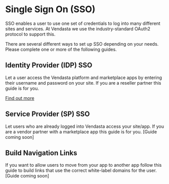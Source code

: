# Single Sign On (SSO)

SSO enables a user to use one set of credentials to log into many different sites and services. At Vendasta we use the industry-standard OAuth2 protocol to support this.

There are several different ways to set up SSO depending on your needs. Please complete one or more of the following guides.

## Identity Provider (IDP) SSO
Let a user access the Vendasta platform and marketplace apps by entering their username and password on your site. If you are a reseller partner this guide is for you.

[Find out more](docs/SSO/Identity-Provider-(IDP)-SSO.md)

## Service Provider (SP) SSO
Let users who are already logged into Vendasta access your site/app. If you are a vendor partner with a marketplace app this guide is for you.
[Guide coming soon]

## Build Navigation Links
If you want to allow users to move from your app to another app follow this guide to build links that use the correct white-label domains for the user.
[Guide coming soon]
